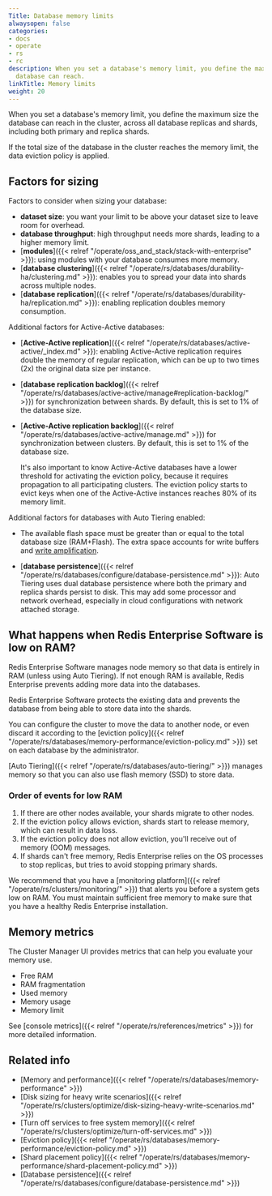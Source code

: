 ```yaml
---
Title: Database memory limits
alwaysopen: false
categories:
- docs
- operate
- rs
- rc
description: When you set a database's memory limit, you define the maximum size the
  database can reach.
linkTitle: Memory limits
weight: 20
---
```

When you set a database's memory limit, you define the maximum size the
database can reach in the cluster, across all database replicas and
shards, including both primary and replica shards.

If the total size of the database in the cluster reaches the memory
limit, the data eviction policy is
applied.

## Factors for sizing

Factors to consider when sizing your database:

- **dataset size**: you want your limit to be above your dataset size to leave room for overhead.
- **database throughput**: high throughput needs more shards, leading to a higher memory limit.
- [**modules**]({{< relref "/operate/oss_and_stack/stack-with-enterprise" >}}): using modules with your database consumes more memory.
- [**database clustering**]({{< relref "/operate/rs/databases/durability-ha/clustering.md" >}}): enables you to spread your data into shards across multiple nodes.
- [**database replication**]({{< relref "/operate/rs/databases/durability-ha/replication.md" >}}): enabling replication doubles memory consumption.

Additional factors for Active-Active databases:

- [**Active-Active replication**]({{< relref "/operate/rs/databases/active-active/_index.md" >}}): enabling Active-Active replication requires double the memory of regular replication, which can be up to two times (2x) the original data size per instance.
- [**database replication backlog**]({{< relref "/operate/rs/databases/active-active/manage#replication-backlog/" >}}) for synchronization between shards. By default, this is set to 1% of the database size.
- [**Active-Active replication backlog**]({{< relref "/operate/rs/databases/active-active/manage.md" >}}) for synchronization between clusters. By default, this is set to 1% of the database size.

  It's also important to know Active-Active databases have a lower threshold for activating the eviction policy, because it requires propagation to all participating clusters. The eviction policy starts to evict keys when one of the Active-Active instances reaches 80% of its memory limit.

Additional factors for  databases with Auto Tiering enabled:

- The available flash space must be greater than or equal to the total database size (RAM+Flash). The extra space accounts for write buffers and [write amplification](https://en.wikipedia.org/wiki/Write_amplification).

- [**database persistence**]({{< relref "/operate/rs/databases/configure/database-persistence.md" >}}): Auto Tiering uses dual database persistence where both the primary and replica shards persist to disk. This may add some processor and network overhead, especially in cloud configurations with network attached storage.

## What happens when Redis Enterprise Software is low on RAM?

Redis Enterprise Software manages node memory so that data is entirely in RAM (unless using Auto Tiering). If not enough RAM is available, Redis Enterprise prevents adding more data into the databases.

Redis Enterprise Software protects the existing data and prevents the database from being able to store data into the shards.

You can configure the cluster to move the data to another node, or even discard it according to the [eviction policy]({{< relref "/operate/rs/databases/memory-performance/eviction-policy.md" >}}) set on each database by the administrator.

[Auto Tiering]({{< relref "/operate/rs/databases/auto-tiering/" >}})
manages memory so that you can also use flash memory (SSD) to store data.

### Order of events for low RAM

1. If there are other nodes available, your shards migrate to other nodes.
2. If the eviction policy allows eviction, shards start to release memory,
which can result in data loss.
3. If the eviction policy does not allow eviction, you'll receive
out of memory (OOM) messages.
4. If shards can't free memory, Redis Enterprise relies on the OS processes to stop replicas,
but tries to avoid stopping primary shards.

We recommend that you have a [monitoring platform]({{< relref "/operate/rs/clusters/monitoring/" >}}) that alerts you before a system gets low on RAM.
You must maintain sufficient free memory to make sure that you have a healthy Redis Enterprise installation.

## Memory metrics

The Cluster Manager UI provides metrics that can help you evaluate your memory use.

- Free RAM
- RAM fragmentation
- Used memory
- Memory usage
- Memory limit

See [console metrics]({{< relref "/operate/rs/references/metrics" >}}) for more detailed information.

## Related info

- [Memory and performance]({{< relref "/operate/rs/databases/memory-performance" >}})
- [Disk sizing for heavy write scenarios]({{< relref "/operate/rs/clusters/optimize/disk-sizing-heavy-write-scenarios.md" >}})
- [Turn off services to free system memory]({{< relref "/operate/rs/clusters/optimize/turn-off-services.md" >}})
- [Eviction policy]({{< relref "/operate/rs/databases/memory-performance/eviction-policy.md" >}})
- [Shard placement policy]({{< relref "/operate/rs/databases/memory-performance/shard-placement-policy.md" >}})
- [Database persistence]({{< relref "/operate/rs/databases/configure/database-persistence.md" >}})
